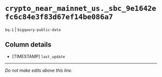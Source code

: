 # `crypto_near_mainnet_us._sbc_9e1642efc6c84e3f83d67ef14be086a7`
`bq-1` | `bigquery-public-data`

## Column details
* [TIMESTAMP] `last_update`

-------------------------------------------------------------------------------
*Do not make edits above this line.*
